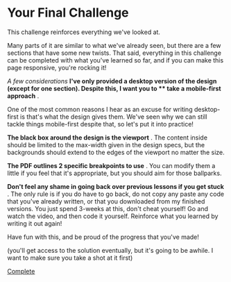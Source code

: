 # Your Final Challenge

This challenge reinforces everything we've looked at.

Many parts of it are similar to what we've already seen, but there are a few sections that have some new twists. That said, everything in this challenge can be completed with what you've learned so far, and if you can make this page responsive, you're rocking it!

*A few considerations*
**I've only provided a desktop version of the design (except for one section). Despite this, I want you to ** take a mobile-first approach** .

One of the most common reasons I hear as an excuse for writing desktop-first is that's what the design gives them. We've seen why we can still tackle things mobile-first despite that, so let's put it into practice!

 **The black box around the design is the viewport** . The content inside should be limited to the max-width given in the design specs, but the backgrounds should extend to the edges of the viewport no matter the size.

 **The PDF outlines 2 specific breakpoints to use** . You can modify them a little if you feel that it's appropriate, but you should aim for those ballparks.

 **Don't feel any shame in going back over previous lessons if you get stuck** . The only rule is if you do have to go back, do not copy any paste any code that you've already written, or that you downloaded from my finished versions. You just spend 3-weeks at this, don't cheat yourself! Go and watch the video, and then code it yourself. Reinforce what you learned by writing it out again!

Have fun with this, and be proud of the progress that you've made!

(you'll get access to the solution eventually, but it's going to be awhile. I want to make sure you take a shot at it first)

[](https://courses.kevinpowell.co/view/courses/conquering-responsive-layouts/278049-day-21-you-ve-done-it/803458-links-to-other-resources "Previous")[](https://courses.kevinpowell.co/view/courses/conquering-responsive-layouts/278049-day-21-you-ve-done-it/1000390-final-challenge-design-specs "Continue")[Complete](https://courses.kevinpowell.co/view/courses/conquering-responsive-layouts/278049-day-21-you-ve-done-it/803483-your-final-challenge/completions)
